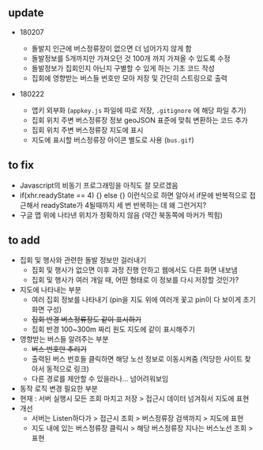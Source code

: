 ## update  
* 180207
	* 돌발지 인근에 버스정류장이 없으면 더 넘어가지 않게 함
	* 돌발정보를 5개까지만 가져오던 것 100개 까지 가져올 수 있도록 수정
	* 돌발정보가 집회인지 아닌지 구별할 수 있게 하는 기초 코드 작성
	* 집회에 영향받는 버스들 번호만 모아 저장 및 간단히 스트링으로 출력

* 180222
	* 앱키 외부화 (`appkey.js` 파일에 따로 저장, `.gitignore` 에  해당 파일 추가)
	* 집회 위치 주변 버스정류장 정보 geoJSON 표준에 맞춰 변환하는 코드 추가
	* 집회 위치 주변 버스정류장 지도에 표시
	* 지도에 표시할 버스정류장 아이콘 별도로 사용 (`bus.gif`)

## to fix  
* Javascript의 비동기 프로그래밍을 아직도 잘 모르겠음
* if(xhr.readyState == 4) {} else {} 이런식으로 하면 알아서 if문에 반복적으로 접근해서 readyState가 4될때까지 세 번 반복하는 데 왜 그런거지?
* 구글 맵 위에 나타낸 위치가 정확하지 않음 (약간 북동쪽에 마커가 찍힘)

## to add  
* 집회 및 행사와 관련한 돌발 정보만 걸러내기
	* 집회 및 행사가 없으면 이후 과정 진행 안하고 웹에서도 다른 화면 내보냄
	* 집회 및 행사가 여러 개일 때, 어떤 형태로 이 정보를 다시 저장할 것인가?
* 지도에 나타내는 부분
	* 여러 집회 정보를 나타내기 (pin을 지도 위에 여러개 꽃고 pin이 다 보이게 초기화면 구성)
	* ~~집회 반경 버스정류장도 같이 표시하기~~
	* 집회 반경 100~300m 짜리 원도 지도에 같이 표시해주기
* 영향받는 버스들 알려주는 부분
	* ~~버스 번호만 추리기~~
	* 출력된 버스 번호들 클릭하면 해당 노선 정보로 이동시켜줌 (적당한 사이트 찾아서 동적으로 링크)
	* 다른 경로를 제안할 수 있을라나... 넘어려워보임
* 동작 로직 변경 필요한 부분
 * 현재 : 서버 실행시 모든 조회 마치고 저장 > 접근시 데이터 넘겨줘서 지도에 표현
 * 개선
 	* 서버는 Listen하다가 > 접근시 조회 > 버스정류장 검색까지 > 지도에 표현
	* 지도 내에 있는 버스정류장 클릭시 > 해당 버스정류장 지나는 버스노선 조회 > 표현
